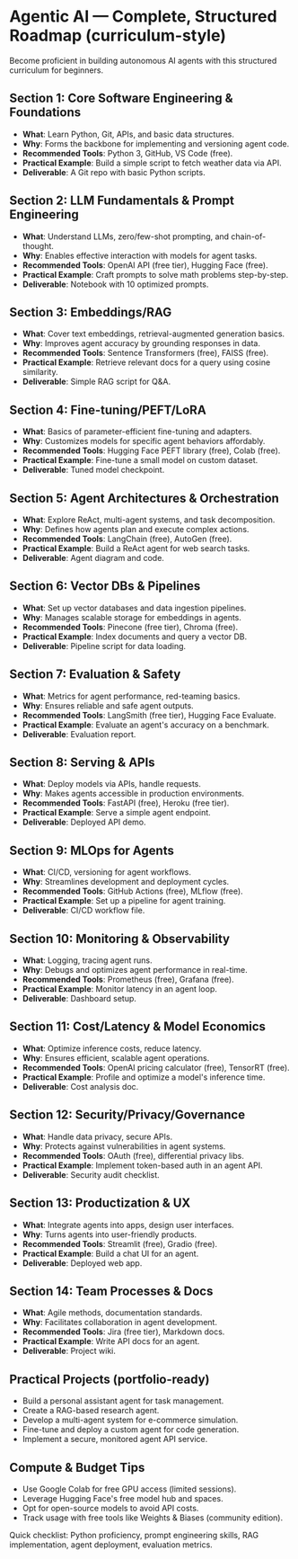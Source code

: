 # Agentic AI — Complete, Structured Roadmap (curriculum-style)

Become proficient in building autonomous AI agents with this structured curriculum for beginners.

## Section 1: Core Software Engineering & Foundations
- **What**: Learn Python, Git, APIs, and basic data structures.
- **Why**: Forms the backbone for implementing and versioning agent code.
- **Recommended Tools**: Python 3, GitHub, VS Code (free).
- **Practical Example**: Build a simple script to fetch weather data via API.
- **Deliverable**: A Git repo with basic Python scripts.

## Section 2: LLM Fundamentals & Prompt Engineering
- **What**: Understand LLMs, zero/few-shot prompting, and chain-of-thought.
- **Why**: Enables effective interaction with models for agent tasks.
- **Recommended Tools**: OpenAI API (free tier), Hugging Face (free).
- **Practical Example**: Craft prompts to solve math problems step-by-step.
- **Deliverable**: Notebook with 10 optimized prompts.

## Section 3: Embeddings/RAG
- **What**: Cover text embeddings, retrieval-augmented generation basics.
- **Why**: Improves agent accuracy by grounding responses in data.
- **Recommended Tools**: Sentence Transformers (free), FAISS (free).
- **Practical Example**: Retrieve relevant docs for a query using cosine similarity.
- **Deliverable**: Simple RAG script for Q&A.

## Section 4: Fine-tuning/PEFT/LoRA
- **What**: Basics of parameter-efficient fine-tuning and adapters.
- **Why**: Customizes models for specific agent behaviors affordably.
- **Recommended Tools**: Hugging Face PEFT library (free), Colab (free).
- **Practical Example**: Fine-tune a small model on custom dataset.
- **Deliverable**: Tuned model checkpoint.

## Section 5: Agent Architectures & Orchestration
- **What**: Explore ReAct, multi-agent systems, and task decomposition.
- **Why**: Defines how agents plan and execute complex actions.
- **Recommended Tools**: LangChain (free), AutoGen (free).
- **Practical Example**: Build a ReAct agent for web search tasks.
- **Deliverable**: Agent diagram and code.

## Section 6: Vector DBs & Pipelines
- **What**: Set up vector databases and data ingestion pipelines.
- **Why**: Manages scalable storage for embeddings in agents.
- **Recommended Tools**: Pinecone (free tier), Chroma (free).
- **Practical Example**: Index documents and query a vector DB.
- **Deliverable**: Pipeline script for data loading.

## Section 7: Evaluation & Safety
- **What**: Metrics for agent performance, red-teaming basics.
- **Why**: Ensures reliable and safe agent outputs.
- **Recommended Tools**: LangSmith (free tier), Hugging Face Evaluate.
- **Practical Example**: Evaluate an agent's accuracy on a benchmark.
- **Deliverable**: Evaluation report.

## Section 8: Serving & APIs
- **What**: Deploy models via APIs, handle requests.
- **Why**: Makes agents accessible in production environments.
- **Recommended Tools**: FastAPI (free), Heroku (free tier).
- **Practical Example**: Serve a simple agent endpoint.
- **Deliverable**: Deployed API demo.

## Section 9: MLOps for Agents
- **What**: CI/CD, versioning for agent workflows.
- **Why**: Streamlines development and deployment cycles.
- **Recommended Tools**: GitHub Actions (free), MLflow (free).
- **Practical Example**: Set up a pipeline for agent training.
- **Deliverable**: CI/CD workflow file.

## Section 10: Monitoring & Observability
- **What**: Logging, tracing agent runs.
- **Why**: Debugs and optimizes agent performance in real-time.
- **Recommended Tools**: Prometheus (free), Grafana (free).
- **Practical Example**: Monitor latency in an agent loop.
- **Deliverable**: Dashboard setup.

## Section 11: Cost/Latency & Model Economics
- **What**: Optimize inference costs, reduce latency.
- **Why**: Ensures efficient, scalable agent operations.
- **Recommended Tools**: OpenAI pricing calculator (free), TensorRT (free).
- **Practical Example**: Profile and optimize a model's inference time.
- **Deliverable**: Cost analysis doc.

## Section 12: Security/Privacy/Governance
- **What**: Handle data privacy, secure APIs.
- **Why**: Protects against vulnerabilities in agent systems.
- **Recommended Tools**: OAuth (free), differential privacy libs.
- **Practical Example**: Implement token-based auth in an agent API.
- **Deliverable**: Security audit checklist.

## Section 13: Productization & UX
- **What**: Integrate agents into apps, design user interfaces.
- **Why**: Turns agents into user-friendly products.
- **Recommended Tools**: Streamlit (free), Gradio (free).
- **Practical Example**: Build a chat UI for an agent.
- **Deliverable**: Deployed web app.

## Section 14: Team Processes & Docs
- **What**: Agile methods, documentation standards.
- **Why**: Facilitates collaboration in agent development.
- **Recommended Tools**: Jira (free tier), Markdown docs.
- **Practical Example**: Write API docs for an agent.
- **Deliverable**: Project wiki.

## Practical Projects (portfolio-ready)
- Build a personal assistant agent for task management.
- Create a RAG-based research agent.
- Develop a multi-agent system for e-commerce simulation.
- Fine-tune and deploy a custom agent for code generation.
- Implement a secure, monitored agent API service.

## Compute & Budget Tips
- Use Google Colab for free GPU access (limited sessions).
- Leverage Hugging Face's free model hub and spaces.
- Opt for open-source models to avoid API costs.
- Track usage with free tools like Weights & Biases (community edition).

Quick checklist: Python proficiency, prompt engineering skills, RAG implementation, agent deployment, evaluation metrics.